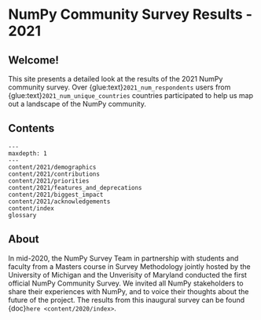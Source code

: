 NumPy Community Survey Results - 2021
=====================================

## Welcome!

This site presents a detailed look at the results of the 2021 NumPy community
survey.
Over {glue:text}`2021_num_respondents` users from
{glue:text}`2021_num_unique_countries` countries participated to help us map
out a landscape of the NumPy community.

## Contents

```{toctree}
---
maxdepth: 1
---
content/2021/demographics
content/2021/contributions
content/2021/priorities
content/2021/features_and_deprecations
content/2021/biggest_impact
content/2021/acknowledgements
content/index
glossary
```
## About

In mid-2020, the NumPy Survey Team in partnership with students and faculty
from a Masters course in Survey Methodology jointly hosted by the
University of Michigan and the Unverisity of Maryland conducted the first
official NumPy Community Survey.
We invited all NumPy stakeholders to share their experiences with NumPy, and
to voice their thoughts about the future of the project.
The results from this inaugural survey can be found
{doc}`here <content/2020/index>`.
